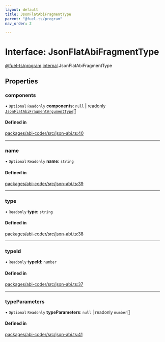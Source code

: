 ```yaml
---
layout: default
title: JsonFlatAbiFragmentType
parent: "@fuel-ts/program"
nav_order: 2

---
```


# Interface: JsonFlatAbiFragmentType

[@fuel-ts/program](../index.md).[internal](../namespaces/internal.md).JsonFlatAbiFragmentType

## Properties

### components

• `Optional` `Readonly` **components**: ``null`` \| readonly [`JsonFlatAbiFragmentArgumentType`](internal-JsonFlatAbiFragmentArgumentType.md)[]

#### Defined in

[packages/abi-coder/src/json-abi.ts:40](https://github.com/FuelLabs/fuels-ts/blob/master/packages/abi-coder/src/json-abi.ts#L40)

___

### name

• `Optional` `Readonly` **name**: `string`

#### Defined in

[packages/abi-coder/src/json-abi.ts:39](https://github.com/FuelLabs/fuels-ts/blob/master/packages/abi-coder/src/json-abi.ts#L39)

___

### type

• `Readonly` **type**: `string`

#### Defined in

[packages/abi-coder/src/json-abi.ts:38](https://github.com/FuelLabs/fuels-ts/blob/master/packages/abi-coder/src/json-abi.ts#L38)

___

### typeId

• `Readonly` **typeId**: `number`

#### Defined in

[packages/abi-coder/src/json-abi.ts:37](https://github.com/FuelLabs/fuels-ts/blob/master/packages/abi-coder/src/json-abi.ts#L37)

___

### typeParameters

• `Optional` `Readonly` **typeParameters**: ``null`` \| readonly `number`[]

#### Defined in

[packages/abi-coder/src/json-abi.ts:41](https://github.com/FuelLabs/fuels-ts/blob/master/packages/abi-coder/src/json-abi.ts#L41)
